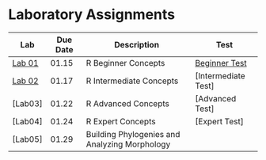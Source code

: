 # Laboratory Assignments

Lab | Due Date | Description | Test
--- | -------- | ----------- | ----
[Lab 01](/Labs/Lab01.md) | 01.15 | R Beginner Concepts | [Beginner Test](/Labs/Tests/BeginnerTest.md)
[Lab 02](/Labs/Lab02.md) | 01.17 | R Intermediate Concepts | [Intermediate Test]
[Lab03] | 01.22 | R Advanced Concepts | [Advanced Test]
[Lab04] | 01.24 | R Expert Concepts | [Expert Test]
[Lab05] | 01.29 | Building Phylogenies and Analyzing Morphology
